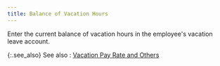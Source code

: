 ```yaml
---
title: Balance of Vacation Hours
---
```



Enter the current balance of vacation hours in the employee's vacation  leave account.


{:.see_also}
See also
: [Vacation  Pay Rate and Others](JavaScript:RelatedTopics1.Click())<!--Metadata type="DesignerControl" startspan
<object CLASSID="clsid:ADB880A6-D8FF-11CF-9377-00AA003B7A11"
	ID=RelatedTopics1
	TYPE="application/x-oleobject">
</object>-->

<object classid="clsid:ADB880A6-D8FF-11CF-9377-00AA003B7A11" id="RelatedTopics1" type="application/x-oleobject"> 
 <param name="Command" value="Related Topics">
<param name="Window" value="second">
<param name="Item1" value="Vacation Pay Rate and Others;{{site.prl_chm}}/misc/vacation_pay_rate_and_others.html">
</object><!--Metadata type="DesignerControl" endspan-->
